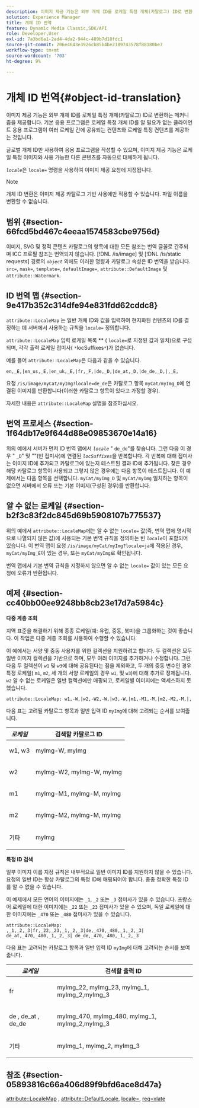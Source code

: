 ```yaml
---
description: 이미지 제공 기능은 외부 개체 ID를 로케일 특정 개체(카탈로그) ID로 변환하는 메커니즘을 제공합니다. 기본 응용 프로그램은 로케일 특정 개체 ID를 알 필요가 없는 클라이언트 응용 프로그램이 여러 로케일 간에 공유되는 컨텐츠와 로케일 특정 컨텐츠를 제공하는 것입니다.
solution: Experience Manager
title: 개체 ID 번역
feature: Dynamic Media Classic,SDK/API
role: Developer,User
exl-id: 7a3bd6a1-2ad4-4da2-944c-489b7d18fdc1
source-git-commit: 206e4643e3926cb85b4be2189743578f88180be7
workflow-type: tm+mt
source-wordcount: '703'
ht-degree: 9%

---
```


# 개체 ID 번역{#object-id-translation}

이미지 제공 기능은 외부 개체 ID를 로케일 특정 개체(카탈로그) ID로 변환하는 메커니즘을 제공합니다. 기본 응용 프로그램은 로케일 특정 개체 ID를 알 필요가 없는 클라이언트 응용 프로그램이 여러 로케일 간에 공유되는 컨텐츠와 로케일 특정 컨텐츠를 제공하는 것입니다.

글로벌 개체 ID만 사용하여 응용 프로그램을 작성할 수 있으며, 이미지 제공 기능은 로케일 특정 이미지와 사용 가능한 다른 콘텐츠를 자동으로 대체하게 됩니다.

*`locale`*&#x200B;은 `locale=` 명령을 사용하여 이미지 제공 요청에 지정됩니다.

>[!NOTE]
>
>개체 ID 변환은 이미지 제공 카탈로그 기반 사용에만 적용할 수 있습니다. 파일 이름을 변환할 수 없습니다.

## 범위 {#section-66fcd5bd467c4eeaa1574583cbe9756d}

이미지, SVG 및 정적 콘텐츠 카탈로그의 항목에 대한 모든 참조는 번역 글꼴로 간주되며 ICC 프로필 참조는 번역되지 않습니다. [!DNL /is/image] 및 [!DNL /is/static requests] 경로의 *`object`* 외에도 이러한 명령과 카탈로그 속성은 ID 번역을 받습니다. `src=`, `mask=`, `template=`, `defaultImage=`, `attribute::DefaultImage` 및 `attribute::Watermark`.

## ID 번역 맵 {#section-9e417b352c314dfe94e831fdd62cddc8}

`attribute::LocaleMap` 는 일반 개체 ID와 값을 입력하여 현지화된 컨텐츠의 ID를 결정하는 데 서버에서 사용하는 규칙을  `locale=` 정의합니다.

`attribute::LocaleMap` 입력 로케일 목록 ** ( `locale=`로 지정된 값과 일치)으로 구성되며, 각각 출력 로케일 접미사(  `*`locSuffixes`*`)가 없습니다.

예를 들어 `attribute::LocaleMap`은 다음과 같을 수 있습니다.

`en,_E,|en_us,_E,|en_uk,_E,|fr,_F,|de,_D,|de_at,_D,|de_de,_D,|,_E,`

요청 `/is/image/myCat/myImg?locale=de_de`은 카탈로그 항목 `myCat/myImg_D`에 연결된 이미지를 반환합니다(이러한 카탈로그 항목이 있다고 가정할 경우).

자세한 내용은 `attribute::LocaleMap` 설명을 참조하십시오.

## 번역 프로세스 {#section-1f64db17e9f644d88e09853670e14a16}

위의 예에서 서버가 먼저 ID 번역 맵에서 *`locale`* &quot; `de_de`&quot;를 찾습니다. 그런 다음 이 경우 &quot; `_D`&quot; 및 &quot;&quot;(빈 접미사)에 연결된 *`locSuffixes`*&#x200B;을 반복합니다. 각 반복에 대해 접미사는 이미지 ID에 추가되고 카탈로그에 있는지 테스트된 결과 ID에 추가됩니다. 찾은 경우 해당 카탈로그 항목이 사용되고 그렇지 않은 경우에는 다음 항목이 테스트됩니다. 이 예제에서는 다음 항목을 선택합니다. `myCat/myImg_D` 및 `myCat/myImg` 일치하는 항목이 없으면 서버에서 오류 또는 기본 이미지(구성된 경우)를 반환합니다.

## 알 수 없는 로케일 {#section-b2f3c83f2dc845d69b5908107b775537}

위의 예에서 `attribute::LocaleMap`에는 알 수 없는 `locale=` 값(즉, 번역 맵에 명시적으로 나열되지 않은 값)에 사용되는 기본 번역 규칙을 정의하는 빈 *`locale`*&#x200B;이 포함되어 있습니다. 이 번역 맵이 요청 `/is/image/myCat/myImg?locale=ja`에 적용된 경우, `myCat/myImg_E`이 있는 경우, 또는 `myCat/myImg`로 확인됩니다.

번역 맵에서 기본 번역 규칙을 지정하지 않으면 알 수 없는 `locale=` 값이 있는 모든 요청에 오류가 반환됩니다.

## 예제 {#section-cc40bb00ee9248bb8cb23e17d7a5984c}

**다중 계층 조회**

지역 표준을 해결하기 위해 종종 로케일(예: 유럽, 중동, 북미)을 그룹화하는 것이 좋습니다. 이 작업은 다중 계층 조회를 사용하여 수행할 수 있습니다.

이 예에서는 서양 및 중동 사용자를 위한 컬렉션을 지원하려고 합니다. 두 컬렉션은 모두 일반 이미지 컬렉션을 기반으로 하며, 모두 여러 이미지를 추가하거나 수정합니다. 그런 다음 두 컬렉션이 `w1` 및 `w3`에 대해 공유된다는 점을 제외하고, 두 개의 중동 변수인 경우 특정 로케일( `m1`, `m2`, 세 개의 서양 로케일의 경우 `w1`, 및 `w3`)에 대해 추가로 정제됩니다. `w2` 알 수 없는 로케일은 일반 컬렉션에만 매핑되고, 로케일별 이미지에는 액세스하지 못했습니다.

`attribute::LocaleMap: w1,-W,|w2,-W2,-W,|w3,-W,|m1,-M1,-M,|m2,-M2,-M,|,`

다음 표는 고려될 카탈로그 항목과 일반 입력 ID `myImg`에 대해 고려되는 순서를 보여줍니다.

<table id="table_97EB13E3DB9B48D3A4184D5ECC8E9F86"> 
 <thead> 
  <tr> 
   <th class="entry"> <b> <i>로케일</i> </b> </th> 
   <th class="entry"> <b>검색할 카탈로그 ID</b> </th> 
  </tr> 
 </thead>
 <tbody> 
  <tr> 
   <td> <p> <span class="codeph"> w1, w3 </span> </p> </td> 
   <td> <p> <span class="codeph"> myImg-W, myImg </span> </p> </td> 
  </tr> 
  <tr> 
   <td> <p> <span class="codeph"> w2 </span> </p> </td> 
   <td> <p> <span class="codeph"> myImg-W2, myImg-W, myImg </span> </p> </td> 
  </tr> 
  <tr> 
   <td> <p> <span class="codeph"> m1 </span> </p> </td> 
   <td> <p> <span class="codeph"> myImg-M1, myImg-M, myImg </span> </p> </td> 
  </tr> 
  <tr> 
   <td> <p> <span class="codeph"> m2 </span> </p> </td> 
   <td> <p> <span class="codeph"> myImg-M2, myImg-M, myImg </span> </p> </td> 
  </tr> 
  <tr> 
   <td> <p>기타 </p> </td> 
   <td> <p> <span class="codeph"> myImg  </span> </p> </td> 
  </tr> 
 </tbody> 
</table>

**특정 ID 검색**

일부 이미지 이름 지정 규칙은 내부적으로 일반 이미지 ID를 지원하지 않을 수 있습니다. 요청의 일반 ID는 항상 카탈로그의 특정 ID에 매핑되어야 합니다. 종종 정확한 특정 ID를 알 수 없을 수 있습니다.

이 예제에서 모든 언어의 이미지에는 `_1`, `_2` 또는 `_3` 접미사가 있을 수 있습니다. 프랑스어 로케일에 대한 이미지에는 `_22` 또는 `_23` 접미사가 있을 수 있으며, 독일 로케일에 대한 이미지에는 `_470` 또는 `_480` 접미사가 있을 수 있습니다.

`attribute::LocaleMap: ,_1,_2,_3|fr,_22,_23,_1,_2,_3|de,_470,_480,_1,_2,_3| de_at,_470,_480,_1,_2,_3| de_de,_470,_480,_1,_2,_3`

다음 표는 고려되는 카탈로그 항목과 일반 입력 ID `myImg`에 대해 고려되는 순서를 보여줍니다.

<table id="table_A7EE4AA0F1C24284B83CC4B40622D24F"> 
 <thead> 
  <tr> 
   <th class="entry"> <b> <i>로케일</i> </b> </th> 
   <th class="entry"> <b>검색할 출력 ID</b> </th> 
  </tr> 
 </thead>
 <tbody> 
  <tr> 
   <td> <p> <span class="codeph"> fr </span> </p> </td> 
   <td> <p> <span class="codeph"> myImg_22, myImg_23, myImg_1, myImg_2,myImg_3 </span> </p> </td> 
  </tr> 
  <tr> 
   <td> <p> <span class="codeph"> de  </span>,  <span class="codeph"> de_at  </span>,  <span class="codeph"> de_de  </span> </p> </td> 
   <td> <p> <span class="codeph"> myImg_470, myImg_480, myImg_1, myImg_2,myImg_3 </span> </p> </td> 
  </tr> 
  <tr> 
   <td> <p>기타 </p> </td> 
   <td> <p> <span class="codeph"> myImg_1, myImg_2, myImg_3 </span> </p> </td> 
  </tr> 
 </tbody> 
</table>

## 참조 {#section-05893816c66a406d89f9bfd6ace8d47a}

[attribute::LocaleMap](../../../../../is-api/image-catalog/image-serving-api-ref/c-image-catalog-reference/c-attributes-reference/r-localemap.md#reference-49bbf598f8ea47c3a563755cef306318) ,  [attribute::DefaultLocale](../../../../../is-api/image-catalog/image-serving-api-ref/c-image-catalog-reference/c-attributes-reference/r-defaultlocale.md#reference-69462ad9923f464f80c2c012342a6b6b),  [locale=](../../../../../is-api/http-ref/image-serving-api-ref/c-http-protocol-reference/c-command-reference/r-locale.md#reference-8a846b2fbc004a12821b956ed3b25cfb),  [req=xlate](../../../../../is-api/http-ref/image-serving-api-ref/c-http-protocol-reference/c-command-reference/r-req/r-req.md#reference-907cdb4a97034db7ad94695f25552e76)
